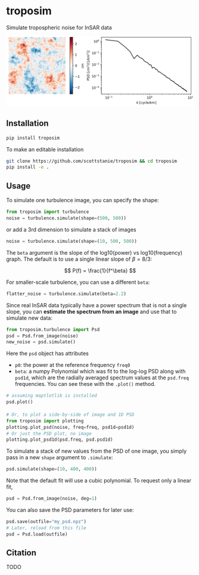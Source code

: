 # troposim

Simulate tropospheric noise for InSAR data

![](docs/example.jpg)

## Installation

```bash
pip install troposim
```

To make an editable installation

```bash
git clone https://github.com/scottstanie/troposim && cd troposim
pip install -e .
```

## Usage

To simulate one turbulence image, you can specify the shape:
```python
from troposim import turbulence
noise = turbulence.simulate(shape=(500, 500))
```
or add a 3rd dimension to simulate a stack of images

```python
noise = turbulence.simulate(shape=(10, 500, 500))
```

The `beta` argument is the slope of the log10(power) vs log10(frequency) graph.
The default is to use a single linear slope of $\beta = 8 / 3$:

$$
P(f) = \frac{1}{f^\beta}
$$

For smaller-scale turbulence, you can use a different `beta`:
```python
flatter_noise = turbulence.simulate(beta=2.2)
```

Since real InSAR data typically have a power spectrum that is not a single slope, you can **estimate the spectrum from an image** and use that to simulate new data:
```python
from troposim.turbulence import Psd
psd = Psd.from_image(noise)
new_noise = psd.simulate()
```
Here the `psd` object has attributes
- `p0`: the power at the reference frequency `freq0`
- `beta`: a numpy Polynomial which was fit to the log-log PSD
along with `psd1d`, which are the radially averaged spectrum values at the `psd.freq` frequencies. You can see these with the `.plot()` method.

```python
# assuming maptlotlib is installed
psd.plot()

# Or, to plot a side-by-side of image and 1D PSD
from troposim import plotting 
plotting.plot_psd(noise, freq=freq, psd1d=psd1d)
# Or just the PSD plot, no image
plotting.plot_psd1d(psd.freq, psd.psd1d)
```

To simulate a stack of new values from the PSD of one image, you simply pass in a new `shape` argument to `.simulate`:
```python
psd.simulate(shape=(10, 400, 400))
```
Note that the default fit will use a cubic polynomial. 
To request only a linear fit,
```python
psd = Psd.from_image(noise, deg=1)
```

You can also save the PSD parameters for later use:
```python
psd.save(outfile="my_psd.npz")
# Later, reload from this file
psd = Psd.load(outfile)
```


## Citation

TODO